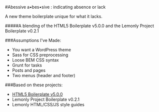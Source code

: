 #Abessive
a•bes•sive : indicating absence or lack

A new theme boilerplate unique for what it lacks.

#####A blending of the HTML5 Boilerplate v5.0.0 and the Lemonly Project Boilerplate v0.2.1

###Assumptions I've Made:
* You want a WordPress theme
* Sass for CSS preprocessing
* Loose BEM CSS syntax
* Grunt for tasks
* Posts and pages
* Two menus (header and footer)

###Based on these projects:
* [HTML5 Boilerplate v5.0.0](https://html5boilerplate.com/)
* Lemonly Project Boilerplate v0.2.1
* Lemonly HTML/CSS/JS style guides
